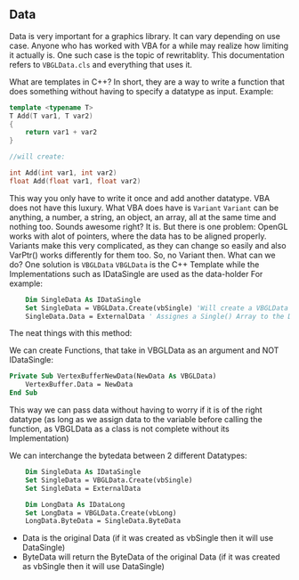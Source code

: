## Data
Data is very important for a graphics library.
It can vary depending on use case.
Anyone who has worked with VBA for a while may realize how limiting it actually is.
One such case is the topic of rewritablity.
This documentation refers to `VBGLData.cls` and everything that uses it.

What are templates in C++?
In short, they are a way to write a function that does something without having to specify a datatype as input.
Example:
```cpp
template <typename T>
T Add(T var1, T var2)
{
    return var1 + var2
}

//will create:

int Add(int var1, int var2)
float Add(float var1, float var2)
```
This way you only have to write it once and add another datatype.
VBA does not have this luxury.
What VBA does have is `Variant`
`Variant` can be anything, a number, a string, an object, an array, all at the same time and nothing too.
Sounds awesome right? It is.
But there is one problem:
OpenGL works with alot of pointers, where the data has to be aligned properly. Variants make this very complicated, as they can change so easily and also VarPtr() works differently for them too.
So, no Variant then. What can we do?
One solution is `VBGLData`
`VBGLData` is the C++ Template while the Implementations such as IDataSingle are used as the data-holder
For example:
```vb
    Dim SingleData As IDataSingle
    Set SingleData = VBGLData.Create(vbSingle) 'Will create a VBGLData class that is used as Single
    SingleData.Data = ExternalData ' Assignes a Single() Array to the Data
```
The neat things with this method:

We can create Functions, that take in VBGLData as an argument and NOT IDataSingle:
```vb
Private Sub VertexBufferNewData(NewData As VBGLData)
    VertexBuffer.Data = NewData
End Sub
```
This way we can pass data without having to worry if it is of the right datatype (as long as we assign data to the variable before calling the function, as VBGLData as a class is not complete without its Implementation)

We can interchange the bytedata between 2 different Datatypes:
```vb
    Dim SingleData As IDataSingle
    Set SingleData = VBGLData.Create(vbSingle)
    Set SingleData = ExternalData

    Dim LongData As IDataLong
    Set LongData = VBGLData.Create(vbLong)
    LongData.ByteData = SingleData.ByteData
```
* Data is the original Data (if it was created as vbSingle then it will use DataSingle)
* ByteData will return the ByteData of the original Data (if it was created as vbSingle then it will use DataSingle)